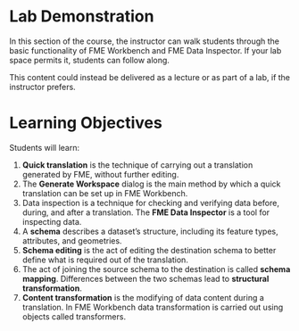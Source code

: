 # Lab Demonstration

In this section of the course, the instructor can walk students through the basic functionality of FME Workbench and FME Data Inspector. If your lab space permits it, students can follow along.

This content could instead be delivered as a lecture or as part of a lab, if the instructor prefers.

# Learning Objectives

Students will learn:

1. **Quick translation** is the technique of carrying out a translation generated by FME, without further editing.
2. The **Generate Workspace** dialog is the main method by which a quick translation can be set up in FME Workbench.
3. Data inspection is a technique for checking and verifying data before, during, and after a translation. The **FME Data Inspector** is a tool for inspecting data.
4. A **schema** describes a dataset’s structure, including its feature types, attributes, and geometries.
5. **Schema editing** is the act of editing the destination schema to better define what is required out of the translation.
6. The act of joining the source schema to the destination is called **schema mapping**. Differences between the two schemas lead to **structural transformation**.
7. **Content transformation** is the modifying of data content during a translation. In FME Workbench data transformation is carried out using objects called transformers.

<!-- might want to add an image ![Whiteboard](../Integration1Lecture/Images/whiteboard.svg?sanitize=true) --!>
